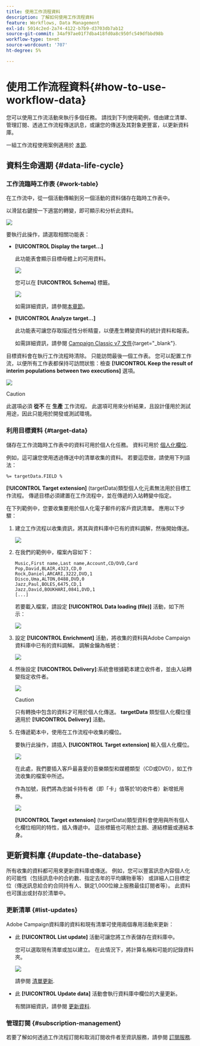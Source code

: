 ```yaml
---
title: 使用工作流程資料
description: 了解如何使用工作流程資料
feature: Workflows, Data Management
exl-id: 5014c2ed-2a74-4122-b7b9-d3703db7ab12
source-git-commit: 34af97ae01f7dba418fd0a8c950fc549dfbbd98b
workflow-type: tm+mt
source-wordcount: '707'
ht-degree: 5%

---
```


# 使用工作流程資料{#how-to-use-workflow-data}

您可以使用工作流活動來執行多個任務。 請找到下列使用範例，借由建立清單、管理訂閱、透過工作流程傳送訊息，或讓您的傳送及其對象更豐富，以更新資料庫。

一組工作流程使用案例適用於 [本節](workflow-use-cases.md).

## 資料生命週期 {#data-life-cycle}

### 工作流臨時工作表 {#work-table}

在工作流中，從一個活動傳輸到另一個活動的資料儲存在臨時工作表中。

以滑鼠右鍵按一下適當的轉變，即可顯示和分析此資料。

![](assets/wf-right-click-analyze.png)

要執行此操作，請選取相關功能表：

* **[!UICONTROL Display the target...]**

   此功能表會顯示目標母體上的可用資料。

   ![](assets/wf-right-click-display.png)

   您可以在 **[!UICONTROL Schema]** 標籤。

   ![](assets/wf-right-click-schema.png)

   如需詳細資訊，請參閱[本章節](monitor-workflow-execution.md#worktables-and-workflow-schema)。

* **[!UICONTROL Analyze target...]**

   此功能表可讓您存取描述性分析精靈，以便產生轉變資料的統計資料和報表。

   如需詳細資訊，請參閱 [Campaign Classic v7 文件](https://experienceleague.adobe.com/docs/campaign-classic/using/reporting/analyzing-populations/about-descriptive-analysis.html){target="_blank"}.

目標資料會在執行工作流程時清除。 只能訪問最後一個工作表。 您可以配置工作流，以便所有工作表都保持可訪問狀態：檢查 **[!UICONTROL Keep the result of interim populations between two executions]** 選項。

![](assets/wf-purge-data-option.png)

>[!CAUTION]
>
>此選項必須 **從不** 在 **生產** 工作流程。 此選項可用來分析結果，且設計僅用於測試用途，因此只能用於開發或測試環境。


### 利用目標資料 {#target-data}

儲存在工作流臨時工作表中的資料可用於個人化任務。 資料可用於 [個人化欄位](../../v8/send/personalization-fields.md).

例如，這可讓您使用透過傳送中的清單收集的資料。 若要這麼做，請使用下列語法：

```
%= targetData.FIELD %
```

**[!UICONTROL Target extension]** (targetData)類型個人化元素無法用於目標工作流程。 傳遞目標必須建置在工作流程中，並在傳遞的入站轉變中指定。

在下列範例中，您要收集要用於個人化電子郵件的客戶資訊清單。 應用以下步驟：

1. 建立工作流程以收集資訊，將其與資料庫中已有的資料調解，然後開始傳送。

   ![](assets/wf-targetdata-sample-1.png)

1. 在我們的範例中，檔案內容如下：

   ```
   Music,First name,Last name,Account,CD/DVD,Card
   Pop,David,BLAIR,4323,CD,0
   Rock,Daniel,ARCARI,3222,DVD,1
   Disco,Uma,ALTON,0488,DVD,0
   Jazz,Paul,BOLES,6475,CD,1
   Jazz,David,BOUKHARI,0841,DVD,1
   [...]
   ```

   若要載入檔案，請設定 **[!UICONTROL Data loading (file)]** 活動，如下所示：

   ![](assets/wf-targetdata-sample-2.png)

1. 設定 **[!UICONTROL Enrichment]** 活動，將收集的資料與Adobe Campaign資料庫中已有的資料調解。 調解金鑰為帳號：

   ![](assets/wf-targetdata-sample-3.png)

1. 然後設定 **[!UICONTROL Delivery]**:系統會根據範本建立收件者，並由入站轉變指定收件者。

   ![](assets/wf-targetdata-sample-4.png)

   >[!CAUTION]
   >
   >只有轉換中包含的資料才可用於個人化傳送。 **targetData** 類型個人化欄位僅適用於 **[!UICONTROL Delivery]** 活動。

1. 在傳遞範本中，使用在工作流程中收集的欄位。

   要執行此操作，請插入 **[!UICONTROL Target extension]** 輸入個人化欄位。

   ![](assets/wf-targetdata-sample-5.png)

   在此處，我們要插入客戶最喜愛的音樂類型和媒體類型（CD或DVD），如工作流收集的檔案中所述。

   作為加號，我們將為忠誠卡持有者（即「卡」值等於1的收件者）新增抵用券。

   ![](assets/wf-targetdata-sample-6.png)

   **[!UICONTROL Target extension]** (targetData)類型資料會使用與所有個人化欄位相同的特性，插入傳遞中。 這些標籤也可用於主題、連結標籤或連結本身。


## 更新資料庫 {#update-the-database}

所有收集的資料都可用來更新資料庫或傳送。 例如，您可以豐富訊息內容個人化的可能性（包括訊息中的合約數、指定去年的平均購物車等） 或詳細人口目標定位（傳送訊息給合約合同持有人、鎖定1,000位線上服務最佳訂閱者等）。 此資料也可匯出或封存於清單中。

### 更新清單  {#list-updates}

Adobe Campaign資料庫的資料和現有清單可使用兩個專用活動來更新：

* 此 **[!UICONTROL List update]** 活動可讓您將工作表儲存在資料庫中。

   您可以選取現有清單或加以建立。 在此情況下，將計算名稱和可能的記錄資料夾。

   ![](assets/s_user_create_list.png)

   請參閱 [清單更新](list-update.md).

* 此 **[!UICONTROL Update data]** 活動會執行資料庫中欄位的大量更新。

   有關詳細資訊，請參閱 [更新資料](update-data.md).

### 管理訂閱 {#subscription-management}

若要了解如何透過工作流程訂閱和取消訂閱收件者至資訊服務，請參閱 [訂閱服務](subscription-services.md).

